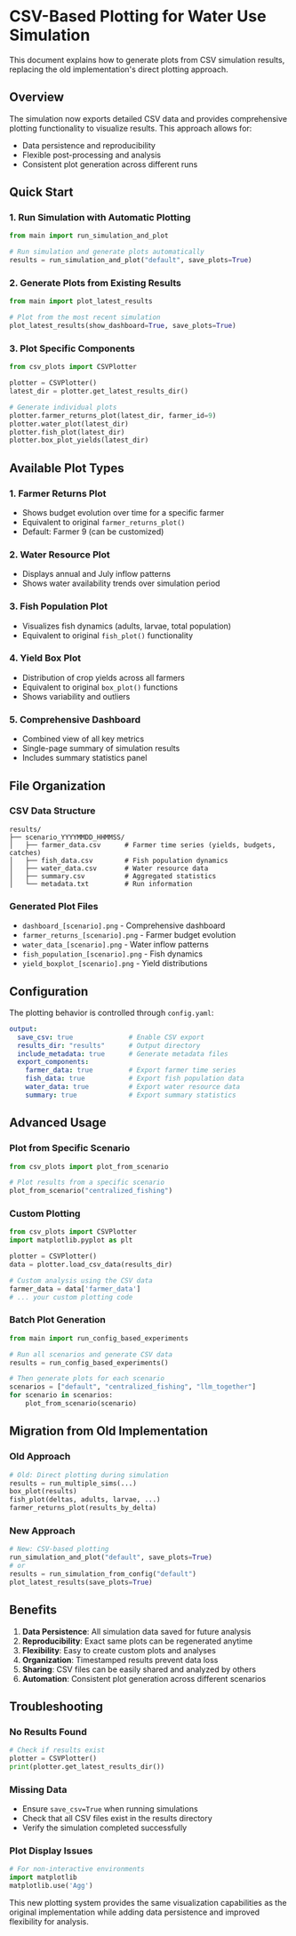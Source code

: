 # CSV-Based Plotting for Water Use Simulation

This document explains how to generate plots from CSV simulation results, replacing the old implementation's direct plotting approach.

## Overview

The simulation now exports detailed CSV data and provides comprehensive plotting functionality to visualize results. This approach allows for:
- Data persistence and reproducibility
- Flexible post-processing and analysis
- Consistent plot generation across different runs

## Quick Start

### 1. Run Simulation with Automatic Plotting
```python
from main import run_simulation_and_plot

# Run simulation and generate plots automatically
results = run_simulation_and_plot("default", save_plots=True)
```

### 2. Generate Plots from Existing Results
```python
from main import plot_latest_results

# Plot from the most recent simulation
plot_latest_results(show_dashboard=True, save_plots=True)
```

### 3. Plot Specific Components
```python
from csv_plots import CSVPlotter

plotter = CSVPlotter()
latest_dir = plotter.get_latest_results_dir()

# Generate individual plots
plotter.farmer_returns_plot(latest_dir, farmer_id=9)
plotter.water_plot(latest_dir) 
plotter.fish_plot(latest_dir)
plotter.box_plot_yields(latest_dir)
```

## Available Plot Types

### 1. Farmer Returns Plot
- Shows budget evolution over time for a specific farmer
- Equivalent to original `farmer_returns_plot()`
- Default: Farmer 9 (can be customized)

### 2. Water Resource Plot  
- Displays annual and July inflow patterns
- Shows water availability trends over simulation period

### 3. Fish Population Plot
- Visualizes fish dynamics (adults, larvae, total population)
- Equivalent to original `fish_plot()` functionality

### 4. Yield Box Plot
- Distribution of crop yields across all farmers
- Equivalent to original `box_plot()` functions
- Shows variability and outliers

### 5. Comprehensive Dashboard
- Combined view of all key metrics
- Single-page summary of simulation results
- Includes summary statistics panel

## File Organization

### CSV Data Structure
```
results/
├── scenario_YYYYMMDD_HHMMSS/
│   ├── farmer_data.csv      # Farmer time series (yields, budgets, catches)
│   ├── fish_data.csv        # Fish population dynamics 
│   ├── water_data.csv       # Water resource data
│   ├── summary.csv          # Aggregated statistics
│   └── metadata.txt         # Run information
```

### Generated Plot Files
- `dashboard_[scenario].png` - Comprehensive dashboard
- `farmer_returns_[scenario].png` - Farmer budget evolution
- `water_data_[scenario].png` - Water inflow patterns
- `fish_population_[scenario].png` - Fish dynamics
- `yield_boxplot_[scenario].png` - Yield distributions

## Configuration

The plotting behavior is controlled through `config.yaml`:

```yaml
output:
  save_csv: true              # Enable CSV export
  results_dir: "results"      # Output directory
  include_metadata: true      # Generate metadata files
  export_components:
    farmer_data: true         # Export farmer time series
    fish_data: true           # Export fish population data
    water_data: true          # Export water resource data
    summary: true             # Export summary statistics
```

## Advanced Usage

### Plot from Specific Scenario
```python
from csv_plots import plot_from_scenario

# Plot results from a specific scenario
plot_from_scenario("centralized_fishing")
```

### Custom Plotting
```python
from csv_plots import CSVPlotter
import matplotlib.pyplot as plt

plotter = CSVPlotter()
data = plotter.load_csv_data(results_dir)

# Custom analysis using the CSV data
farmer_data = data['farmer_data']
# ... your custom plotting code
```

### Batch Plot Generation
```python
from main import run_config_based_experiments

# Run all scenarios and generate CSV data
results = run_config_based_experiments()

# Then generate plots for each scenario
scenarios = ["default", "centralized_fishing", "llm_together"]
for scenario in scenarios:
    plot_from_scenario(scenario)
```

## Migration from Old Implementation

### Old Approach
```python
# Old: Direct plotting during simulation
results = run_multiple_sims(...)
box_plot(results)
fish_plot(deltas, adults, larvae, ...)
farmer_returns_plot(results_by_delta)
```

### New Approach  
```python
# New: CSV-based plotting
run_simulation_and_plot("default", save_plots=True)
# or
results = run_simulation_from_config("default")
plot_latest_results(save_plots=True)
```

## Benefits

1. **Data Persistence**: All simulation data saved for future analysis
2. **Reproducibility**: Exact same plots can be regenerated anytime
3. **Flexibility**: Easy to create custom plots and analyses
4. **Organization**: Timestamped results prevent data loss
5. **Sharing**: CSV files can be easily shared and analyzed by others
6. **Automation**: Consistent plot generation across different scenarios

## Troubleshooting

### No Results Found
```python
# Check if results exist
plotter = CSVPlotter()
print(plotter.get_latest_results_dir())
```

### Missing Data
- Ensure `save_csv=True` when running simulations
- Check that all CSV files exist in the results directory
- Verify the simulation completed successfully

### Plot Display Issues
```python
# For non-interactive environments
import matplotlib
matplotlib.use('Agg')
```

This new plotting system provides the same visualization capabilities as the original implementation while adding data persistence and improved flexibility for analysis.